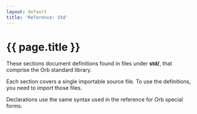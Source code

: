 ```yaml
---
layout: default
title: 'Reference: Std'
---
```

# {{ page.title }}

These sections document definitions found in files under **std/**, that comprise the Orb standard library.

Each section covers a single importable source file. To use the definitions, you need to import those files.

Declarations use the same syntax used in the reference for Orb special forms.